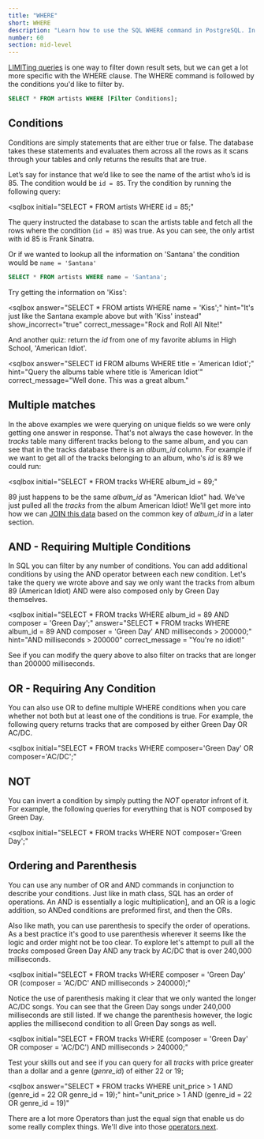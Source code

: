 ```yaml
---
title: "WHERE"
short: WHERE
description: "Learn how to use the SQL WHERE command in PostgreSQL. In this interactive SQL tutorial, learn the syntax of the WHERE command and best practices on using it for data analysis and exploration against your PostgreSQL database."
number: 60
section: mid-level
---
```

[LIMITing queries](../limit/) is one way to filter down result sets, but we can get a lot more specific with the WHERE clause.  The WHERE command is followed by the conditions you'd like to filter by.

```sql
SELECT * FROM artists WHERE [Filter Conditions];
```

## Conditions

Conditions are simply statements that are either true or false.  The database takes these statements and evaluates them across all the rows as it scans through your tables and only returns the results that are true.

Let’s say for instance that we’d like to see the name of the artist who’s id is 85.  The condition would be `id = 85`.  Try the condition by running the following query:

<sqlbox
  initial="SELECT * FROM artists WHERE id = 85;"
></sqlbox>

The query instructed the database to scan the artists table and fetch all the rows where the condition (`id = 85`) was true.  As you can see, the only artist with id 85 is Frank Sinatra.

Or if we wanted to lookup all the information on 'Santana' the condition would be `name = 'Santana'`

```sql
SELECT * FROM artists WHERE name = 'Santana';
```

Try getting the information on 'Kiss':

<sqlbox
  answer="SELECT * FROM artists WHERE name = 'Kiss';"
  hint="It's just like the Santana example above but with 'Kiss' instead"
  show_incorrect="true"
  correct_message="Rock and Roll All Nite!"
></sqlbox>

And another quiz: return the *id* from one of my favorite ablums in High School, 'American Idiot'.

<sqlbox
  answer="SELECT id FROM albums WHERE title = 'American Idiot';"
  hint="Query the albums table where title is 'American Idiot'"
  correct_message="Well done.  This was a great album."
></sqlbox>

## Multiple matches

In the above examples we were querying on unique fields so we were only getting one answer in response.  That's not always the case however.  In the *tracks* table many different tracks belong to the same album, and you can see that in the tracks database there is an *album_id* column.  For example if we want to get all of the tracks belonging to an album, who's *id* is 89 we could run:

<sqlbox
  initial="SELECT * FROM tracks WHERE album_id = 89;"  
></sqlbox>

89 just happens to be the same *album_id* as "American Idiot" had.  We've just pulled all the *tracks* from the album American Idiot!  We'll get more into how we can [JOIN this data](https://chartio.com/learn/sql/joins/) based on the common key of *album_id* in a later section.

## AND - Requiring Multiple Conditions

In SQL you can filter by any number of conditions.  You can add additional conditions by using the AND operator between each new condition.  Let's take the query we wrote above and say we only want the tracks from album 89 (American Idiot) AND were also composed only by Green Day themselves.

<sqlbox
  initial="SELECT * FROM tracks WHERE album_id = 89 AND composer = 'Green Day';"
  answer="SELECT * FROM tracks WHERE album_id = 89 AND composer = 'Green Day' AND milliseconds > 200000;"
  hint="AND milliseconds > 200000"
  correct_message = "You're no idiot!"
></sqlbox>

See if you can modify the query above to also filter on tracks that are longer than 200000 milliseconds.

## OR - Requiring Any Condition

You can also use OR to define multiple WHERE conditions when you care whether not both but at least one of the conditions is true.  For example, the following query returns tracks that are composed by either Green Day OR AC/DC.

<sqlbox
  initial="SELECT * FROM tracks WHERE composer='Green Day' OR composer='AC\/DC';"
></sqlbox>

## NOT

You can invert a condition by simply putting the *NOT* operator infront of it.  For example, the following queries for everything that is NOT composed by Green Day.

<sqlbox
  initial="SELECT * FROM tracks WHERE NOT composer='Green Day';"
></sqlbox>


## Ordering and Parenthesis

You can use any number of OR and AND commands in conjunction to describe your conditions.  Just like in math class, SQL has an order of operations.  An AND is essentially a logic multiplication], and an OR is a logic addition, so ANDed conditions are preformed first, and then the ORs.  

Also like math, you can use parenthesis to specify the order of operations.  As a best practice it's good to use parenthesis wherever it seems like the logic and order might not be too clear.  To explore let's attempt to pull all the *tracks* composed Green Day AND any track by AC/DC that is over 240,000 milliseconds.

<sqlbox
  initial="SELECT * FROM tracks WHERE composer = 'Green Day' OR (composer = 'AC/DC' AND milliseconds > 240000);"
></sqlbox>

Notice the use of parenthesis making it clear that we only wanted the longer AC/DC songs.  You can see that the Green Day songs under 240,000 milliseconds are still listed.  If we change the parenthesis however, the logic applies the millisecond condition to all Green Day songs as well.

<sqlbox
  initial="SELECT * FROM tracks WHERE (composer = 'Green Day' OR composer = 'AC/DC') AND milliseconds > 240000;"
></sqlbox>

 Test your skills out and see if you can query for all *tracks* with price greater than a dollar and a genre (*genre_id*) of either 22 or 19;


<sqlbox
  answer="SELECT * FROM tracks WHERE unit_price > 1 AND (genre_id = 22 OR genre_id = 19);"
  hint="unit_price > 1 AND (genre_id = 22 OR genre_id = 19)"
></sqlbox>

There are a lot more Operators than just the equal sign that enable us do some really complex things.  We'll dive into those [operators next](../operators/).
